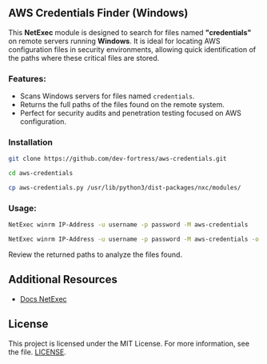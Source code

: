 ## AWS Credentials Finder (Windows)

This **NetExec** module is designed to search for files named **"credentials"** on remote servers running **Windows**. It is ideal for locating AWS configuration files in security environments, allowing quick identification of the paths where these critical files are stored.

### Features:
- Scans Windows servers for files named `credentials`.
- Returns the full paths of the files found on the remote system.
- Perfect for security audits and penetration testing focused on AWS configuration.

### Installation
```bash
git clone https://github.com/dev-fortress/aws-credentials.git  
```

```bash
cd aws-credentials  
```

```bash
cp aws-credentials.py /usr/lib/python3/dist-packages/nxc/modules/  
```

### Usage:
```bash 
NetExec winrm IP-Address -u username -p password -M aws-credentials  
```

```bash 
NetExec winrm IP-Address -u username -p password -M aws-credentials -o SEARCH_PATH=C:\\Users\\username\\pruebas\\  
```

Review the returned paths to analyze the files found.

## Additional Resources
- [Docs NetExec](https://github.com/Pennyw0rth/NetExec)

## License
This project is licensed under the MIT License. For more information, see the file. [LICENSE](LICENSE). 
